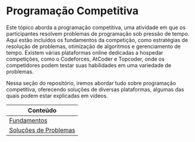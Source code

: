 # Programação Competitiva

Este tópico aborda a programação competitiva, uma atividade em que os participantes resolvem problemas de programação sob pressão de tempo. Aqui estão incluídos os fundamentos da competição, como estratégias de resolução de problemas, otimização de algoritmos e gerenciamento de tempo. Existem várias plataformas online dedicadas a hospedar competições, como o Codeforces, AtCoder e Topcoder, onde os competidores podem testar suas habilidades em uma variedade de problemas.

Nessa seção do repositório, iremos abordar tudo sobre programação competitiva, oferecendo soluções de diversas plataformas, algumas das quais podem estar explicadas em vídeos.

| Conteúdo                              |
| ------------------------------------- |
| [Fundamentos](./fundamentals/)        |
| [Soluções de Problemas](./solutions/) |
